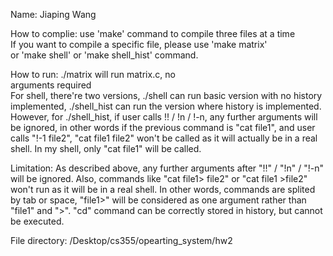 Name: Jiaping Wang

How to complie: use 'make' command to compile three files at a time \
		If you want to compile a specific file, please use 'make matrix' \
		or 'make shell' or 'make shell_hist' command.

How to run: ./matrix will run matrix.c, no \
		arguments required \
	    For shell, there're two versions, ./shell can run basic version with no history implemented, ./shell_hist can run the version where history is implemented. However, for ./shell_hist, if user calls !! / !n / !-n, any further arguments will be ignored, in other words if the previous command is "cat file1", and user calls "!-1 file2", "cat file1 file2" won't be called as it will actually be in a real shell. In my shell, only "cat file1" will be called.

Limitation: As described above, any further arguments after "!!" / "!n" / "!-n" will be ignored. Also, commands like 
"cat file1> file2" or "cat file1 >file2" won't run as it will be in a real shell. In other words, commands are splited by tab or space, "file1>" will be considered as one argument rather than "file1" and ">".
"cd" command can be correctly stored in history, but cannot be executed.


File directory: /Desktop/cs355/opearting_system/hw2
